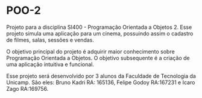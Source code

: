# POO-2
Projeto para a disciplina SI400 - Programação Orientada a Objetos 2. Esse projeto simula uma aplicação para um cinema,
possuindo assim o cadastro de filmes, salas, sessões e vendas.

O objetivo principal do projeto é adquirir maior conhecimento sobre Programação Orientada a Objetos. O objetivo
subsequente é a criação de uma aplicação intuitiva e funcional.

Esse projeto será desenvolvido por 3 alunos da Faculdade de Tecnologia da Unicamp. São eles: Bruno Kadri RA: 165136,
Felipe Godoy RA:167231 e Icaro Zago RA:169756.
